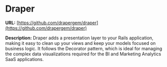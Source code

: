 # Draper

**URL:** [https://github.com/drapergem/draper](https://github.com/drapergem/draper)

**Description:** Draper adds a presentation layer to your Rails application, making it easy to clean up your views and keep your models focused on business logic. It follows the Decorator pattern, which is ideal for managing the complex data visualizations required for the BI and Marketing Analytics SaaS applications.